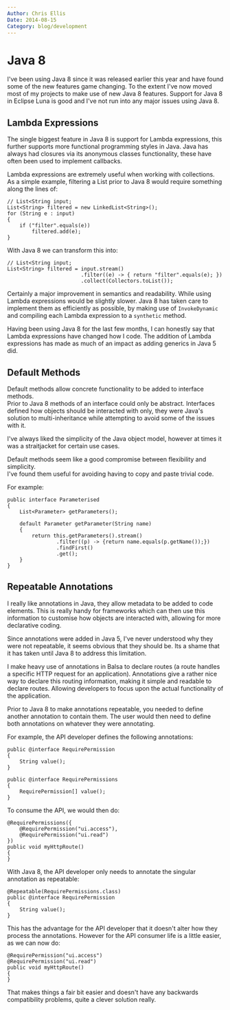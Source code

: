 ```yaml
---
Author: Chris Ellis
Date: 2014-08-15
Category: blog/development
---
```

# Java 8

I've been using Java 8 since it was released earlier this year and have found 
some of the new features game changing.  To the extent I've now moved most of 
my projects to make use of new Java 8 features.  Support for Java 8 in Eclipse 
Luna is good and I've not run into any major issues using Java 8.

## Lambda Expressions

The single biggest feature in Java 8 is support for Lambda expressions, this
further supports more functional programming styles in Java. Java has always had 
closures via its anonymous classes functionality, these have often been used to 
implement callbacks.

Lambda expressions are extremely useful when working with collections.  As a 
simple example, filtering a List prior to Java 8 would require something along 
the lines of:

    // List<String input;
    List<String> filtered = new LinkedList<String>();
    for (String e : input)
    {
        if ("filter".equals(e))
            filtered.add(e);
    }

With Java 8 we can transform this into:

    // List<String input;
    List<String> filtered = input.stream()
                            .filter((e) -> { return "filter".equals(e); })
                            .collect(Collectors.toList());

Certainly a major improvement in semantics and readability.  While using Lambda 
expressions would be slightly slower.  Java 8 has taken care to implement them 
as efficiently as possible, by making use of `InvokeDynamic` and compiling each 
Lambda expression to a `synthetic` method.

Having been using Java 8 for the last few months, I can honestly say that 
Lambda expressions have changed how I code.  The addition of Lambda expressions 
has made as much of an impact as adding generics in Java 5 did.

## Default Methods

Default methods allow concrete functionality to be added to interface methods.  
Prior to Java 8 methods of an interface could only be abstract.  Interfaces 
defined how objects should be interacted with only, they were Java's solution 
to multi-inheritance while attempting to avoid some of the issues with it.

I've always liked the simplicity of the Java object model, however at times it 
was a straitjacket for certain use cases.

Default methods seem like a good compromise between flexibility and simplicity.  
I've found them useful for avoiding having to copy and paste trivial code.

For example:

    public interface Parameterised
    {
        List<Parameter> getParameters();
        
        default Parameter getParameter(String name)
        {
            return this.getParameters().stream()
                    .filter((p) -> {return name.equals(p.getName());})
                    .findFirst()
                    .get();
        }
    }

## Repeatable Annotations

I really like annotations in Java, they allow metadata to be added to code 
elements.  This is really handy for frameworks which can then use this 
information to customise how objects are interacted with, allowing for more 
declarative coding.

Since annotations were added in Java 5, I've never understood why they were not 
repeatable, it seems obvious that they should be.  Its a shame that it has taken 
until Java 8 to address this limitation.

I make heavy use of annotations in Balsa to declare routes (a route handles a 
specific HTTP request for an application).  Annotations give a rather nice way 
to declare this routing information, making it simple and readable to declare 
routes.  Allowing developers to focus upon the actual functionality of the 
application.

Prior to Java 8 to make annotations repeatable, you needed to define another 
annotation to contain them.  The user would then need to define both annotations 
on whatever they were annotating.

For example, the API developer defines the following annotations:

    public @interface RequirePermission
    {
        String value();
    }

    public @interface RequirePermissions
    {
        RequirePermission[] value();
    }

To consume the API, we would then do:

    @RequirePermissions({
        @RequirePermission("ui.access"),
        @RequirePermission("ui.read")
    })
    public void myHttpRoute()
    {
    }

With Java 8, the API developer only needs to annotate the singular annotation as 
repeatable:

    @Repeatable(RequirePermissions.class)
    public @interface RequirePermission
    {
        String value();
    }

This has the advantage for the API developer that it doesn't alter how they 
process the annotations.  However for the API consumer life is a little easier, 
as we can now do:

    @RequirePermission("ui.access")
    @RequirePermission("ui.read")
    public void myHttpRoute()
    {
    }

That makes things a fair bit easier and doesn't have any backwards compatibility 
problems, quite a clever solution really.
